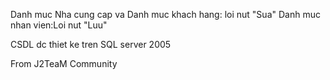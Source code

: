 Danh muc Nha cung cap va Danh muc khach hang: loi nut "Sua"
Danh muc nhan vien:Loi nut "Luu"

CSDL dc thiet ke tren SQL server 2005

From J2TeaM Community